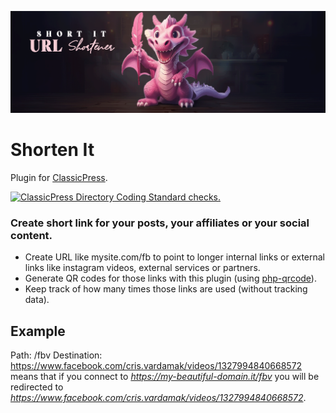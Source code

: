 ![Shorten It banner](images/banner-1544x500.png)

# Shorten It
Plugin for [ClassicPress](https://www.classicpress.net/).

[![ClassicPress Directory Coding Standard checks.](https://github.com/xxsimoxx/xsx-shorten-it/actions/workflows/cpcs.yml/badge.svg)](https://github.com/xxsimoxx/xsx-shorten-it/actions/workflows/cpcs.yml)

### Create short link for your posts, your affiliates or your social content.
- Create URL like mysite.com/fb to point to longer internal links or external links like instagram videos, external services or partners.
- Generate QR codes for those links with this plugin (using [php-qrcode](https://github.com/splitbrain/php-qrcode)).
- Keep track of how many times those links are used (without tracking data).

## Example
Path: /fbv
Destination: https://www.facebook.com/cris.vardamak/videos/1327994840668572
means that if you connect to *https://my-beautiful-domain.it/fbv* you will be redirected to *https://www.facebook.com/cris.vardamak/videos/1327994840668572*.


